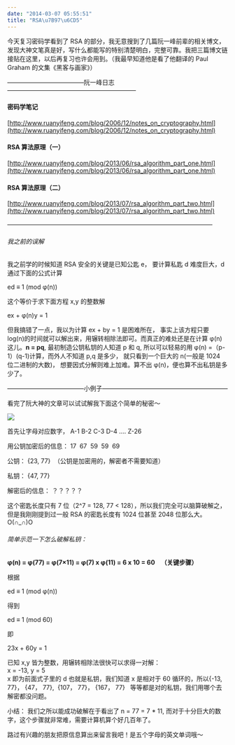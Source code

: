 ```yaml
---
date: "2014-03-07 05:55:51"
title: "RSA\u7B97\u6CD5"
---
```


今天复习密码学看到了 RSA 的部分，我无意搜到了几篇阮一峰前辈的相关博文，发现大神文笔真是好，写什么都能写的特别清楚明白，完整可靠。我把三篇博文链接贴在这里，以后再复习也许会用到。（我最早知道他是看了他翻译的 Paul Graham 的文集《黑客与画家》）

————————————–阮一峰日志—————————————————————

#### 密码学笔记

[http://www.ruanyifeng.com/blog/2006/12/notes_on_cryptography.html](http://www.ruanyifeng.com/blog/2006/12/notes_on_cryptography.html)

#### RSA 算法原理（一）

[http://www.ruanyifeng.com/blog/2013/06/rsa_algorithm_part_one.html](http://www.ruanyifeng.com/blog/2013/06/rsa_algorithm_part_one.html)

#### RSA 算法原理（二）

[http://www.ruanyifeng.com/blog/2013/07/rsa_algorithm_part_two.html](http://www.ruanyifeng.com/blog/2013/07/rsa_algorithm_part_two.html)

—————————————————————————————————–

###### 我之前的误解

我之前学的时候知道 RSA 安全的关键是已知公匙 e， 要计算私匙 d 难度巨大，d 通过下面的公式计算

ed ≡ 1 (mod φ(n))

这个等价于求下面方程 x,y 的整数解

ex + φ(n)y = 1

但我搞错了一点，我以为计算 ex + by = 1 是困难所在， 事实上该方程只要 log(n)的时间就可以解出来，用辗转相除法即可。而真正的难处还是在计算 φ(n)这儿。**n = pq**, 最初制造公钥私钥的人知道 p 和 q, 所以可以轻易的用 φ(n) =（p-1）(q-1)计算，而外人不知道 p,q 是多少， 就只看到一个巨大的 n(一般是 1024 位二进制的大数)， 想要因式分解则难上加难。算不出 φ(n)，便也算不出私钥是多少了。

————————————–小例子————————————————————–

看完了阮大神的文章可以试试解我下面这个简单的秘密～

![](https://architech-blog.s3-ap-southeast-1.amazonaws.com/content/images/uploads/2014/03/Letters-and-number-code.jpg)

首先让字母对应数字， A-1 B-2 C-3 D-4 …. Z-26

用公钥加密后的信息： 17  67  59  59  69

公钥： {23, 77}  （公钥是加密用的，解密者不需要知道）

私钥： {47, 77}

解密后的信息： ？？？？？

这个密匙长度只有 7 位（2^7 = 128, 77 < 128），所以我们完全可以脑算破解之，但是我刚刚提到过一般 RSA 的密匙长度有 1024 位甚至 2048 位那么大。O(∩_∩)O

###### 简单示范一下怎么破解私钥：

**φ(n) = φ(77) = φ(7×11) = φ(7) x φ(11) = 6 x 10 = 60    （关键步骤）**

根据

ed ≡ 1 (mod φ(n))

得到

ed ≡ 1 (mod 60)

即

23x + 60y = 1

已知 x,y 皆为整数，用辗转相除法很快可以求得一对解：  
 x = -13, y = 5  
 x 即为前面式子里的 d 也就是私钥，我们知道 x 是相对于 60 循环的，所以{-13, 77}， {47， 77},  {107， 77}， {167， 77}   等等都是对的私钥，我们用哪个去解密都没问题。

小结： 我们之所以能成功破解在于看出了 n = 77 = 7 \* 11, 而对于十分巨大的数字，这个步骤就非常难，需要计算机算个好几百年了。

路过有兴趣的朋友把原信息算出来留言我吧！是五个字母的英文单词哦～

